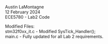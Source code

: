 Austin LaMontagne <br />
12 February 2024 <br />
ECE5780 - Lab2 Code <br />

Modified Files: <br />
stm32f0xx_it.c - Modified SysTick_Handler(); <br />
main.c - Fully updated for all Lab 2 requirements. <br />
